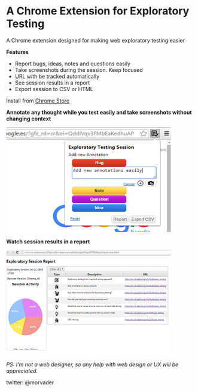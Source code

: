 # A Chrome Extension for Exploratory Testing

A Chrome extension designed for making web exploratory testing easier

**Features**

 - Report bugs, ideas, notes and questions easily
 - Take screenshots during the session. Keep focused 
 - URL with be tracked automatically
 - See session results in a report
 - Export session to CSV or HTML


Install from [Chrome Store](https://chrome.google.com/webstore/detail/exploratory-testing-chrom/khigmghadjljgjpamimgjjmpmlbgmekj)

**Annotate any thought while you test easily and take screenshots without changing context**

![Add Annotation](./screenshots/addAnnotation_440.png "Add new Annotation easily")

**Watch session results in a report**

![Session results](./screenshots/report_440.png "Session results")

_PS: I'm not a web designer, so any help with web design or UX will be appreciated._

twitter: @morvader
